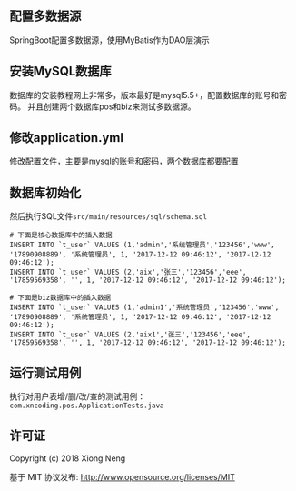 ## 配置多数据源

SpringBoot配置多数据源，使用MyBatis作为DAO层演示

## 安装MySQL数据库

数据库的安装教程网上非常多，版本最好是mysql5.5+，配置数据库的账号和密码。
并且创建两个数据库pos和biz来测试多数据源。

## 修改application.yml

修改配置文件，主要是mysql的账号和密码，两个数据库都要配置

## 数据库初始化

然后执行SQL文件`src/main/resources/sql/schema.sql`

```
# 下面是核心数据库中的插入数据
INSERT INTO `t_user` VALUES (1,'admin','系统管理员','123456','www', '17890908889', '系统管理员', 1, '2017-12-12 09:46:12', '2017-12-12 09:46:12');
INSERT INTO `t_user` VALUES (2,'aix','张三','123456','eee', '17859569358', '', 1, '2017-12-12 09:46:12', '2017-12-12 09:46:12');

# 下面是biz数据库中的插入数据
INSERT INTO `t_user` VALUES (1,'admin1','系统管理员','123456','www', '17890908889', '系统管理员', 1, '2017-12-12 09:46:12', '2017-12-12 09:46:12');
INSERT INTO `t_user` VALUES (2,'aix1','张三','123456','eee', '17859569358', '', 1, '2017-12-12 09:46:12', '2017-12-12 09:46:12');

```

## 运行测试用例

执行对用户表增/删/改/查的测试用例：`com.xncoding.pos.ApplicationTests.java`

## 许可证

Copyright (c) 2018 Xiong Neng

基于 MIT 协议发布: <http://www.opensource.org/licenses/MIT>
